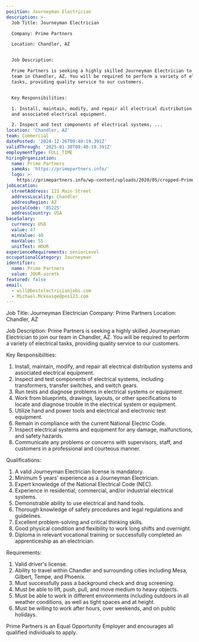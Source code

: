```yaml
---
position: Journeyman Electrician
description: >-
  Job Title: Journeyman Electrician

  Company: Prime Partners

  Location: Chandler, AZ 


  Job Description:

  Prime Partners is seeking a highly skilled Journeyman Electrician to join our
  team in Chandler, AZ. You will be required to perform a variety of electrical
  tasks, providing quality service to our customers. 


  Key Responsibilities:

  1. Install, maintain, modify, and repair all electrical distribution systems
  and associated electrical equipment. 

  2. Inspect and test components of electrical systems, ...
location: 'Chandler, AZ'
team: Commercial
datePosted: '2024-12-26T09:40:19.391Z'
validThrough: '2025-01-30T09:40:19.391Z'
employmentType: FULL_TIME
hiringOrganization:
  name: Prime Partners
  sameAs: 'https://primepartners.info/'
  logo: >-
    https://primepartners.info/wp-content/uploads/2020/05/cropped-Prime-Partners-Logo-NO-BG-1-1.png
jobLocation:
  streetAddress: 123 Main Street
  addressLocality: Chandler
  addressRegion: AZ
  postalCode: '85225'
  addressCountry: USA
baseSalary:
  currency: USD
  value: 47
  minValue: 40
  maxValue: 55
  unitText: HOUR
experienceRequirements: seniorLevel
occupationalCategory: Journeyman
identifier:
  name: Prime Partners
  value: JOUR-uormtk
featured: false
email:
  - will@bestelectricianjobs.com
  - Michael.Mckeaige@pes123.com
---
```




Job Title: Journeyman Electrician
Company: Prime Partners
Location: Chandler, AZ 

Job Description:
Prime Partners is seeking a highly skilled Journeyman Electrician to join our team in Chandler, AZ. You will be required to perform a variety of electrical tasks, providing quality service to our customers. 

Key Responsibilities:
1. Install, maintain, modify, and repair all electrical distribution systems and associated electrical equipment. 
2. Inspect and test components of electrical systems, including transformers, transfer switches, and switch gears.
3. Run tests and diagnose problems in electrical systems or equipment.
4. Work from blueprints, drawings, layouts, or other specifications to locate and diagnose trouble in the electrical system or equipment.
5. Utilize hand and power tools and electrical and electronic test equipment.
6. Remain in compliance with the current National Electric Code.
7. Inspect electrical systems and equipment for any damage, malfunctions, and safety hazards.
8. Communicate any problems or concerns with supervisors, staff, and customers in a professional and courteous manner.

Qualifications: 
1. A valid Journeyman Electrician license is mandatory.
2. Minimum 5 years’ experience as a Journeyman Electrician.
3. Expert knowledge of the National Electrical Code (NEC).
4. Experience in residential, commercial, and/or industrial electrical systems.
5. Demonstrable ability to use electrical and hand tools.
6. Thorough knowledge of safety procedures and legal regulations and guidelines.
7. Excellent problem-solving and critical thinking skills.
8. Good physical condition and flexibility to work long shifts and overnight.
9. Diploma in relevant vocational training or successfully completed an apprenticeship as an electrician.

Requirements:
1. Valid driver's license.
2. Ability to travel within Chandler and surrounding cities including Mesa, Gilbert, Tempe, and Phoenix.
3. Must successfully pass a background check and drug screening.
4. Must be able to lift, push, pull, and move medium to heavy objects.
5. Must be able to work in different environments including outdoors in all weather conditions, as well as tight spaces and at height.
6. Must be willing to work after hours, over weekends, and on public holidays.

Prime Partners is an Equal Opportunity Employer and encourages all qualified individuals to apply.
